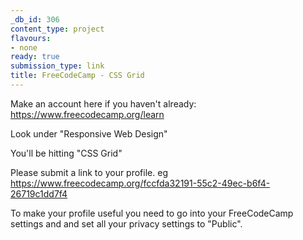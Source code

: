 ```yaml
---
_db_id: 306
content_type: project
flavours:
- none
ready: true
submission_type: link
title: FreeCodeCamp - CSS Grid
---
```


Make an account here if you haven't already: https://www.freecodecamp.org/learn

Look under "Responsive Web Design"

You'll be hitting "CSS Grid"

Please submit a link to your profile. eg https://www.freecodecamp.org/fccfda32191-55c2-49ec-b6f4-26719c1dd7f4

To make your profile useful you need to go into your FreeCodeCamp settings and and set all your privacy settings to "Public".